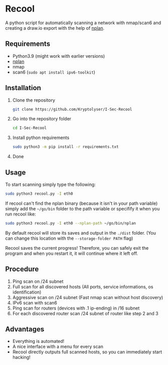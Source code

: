# Recool
A python script for automatically scanning a network with nmap/scan6 and creating a draw.io export with the help of [nplan](https://github.com/richartkeil/nplan).

## Requirements

- Python3.9 (might work with earlier versions)
- [nplan](https://github.com/richartkeil/nplan)
- nmap
- scan6 (`sudo apt install ipv6-toolkit`)

## Installation

1. Clone the repository
    ```sh
    git clone https://github.com/Kryptolyser/I-Sec-Recool
    ```
2. Go into the repository folder
    ```sh
    cd I-Sec-Recool
    ```
3. Install python requirements
    ```sh
    sudo python3 -m pip install -r requirements.txt
    ```
4. Done

## Usage

To start scanning simply type the following:
```sh
sudo python3 recool.py -I eth0
```

If recool can't find the nplan binary (because it isn't in your path variable) simply add the `~/go/bin` folder to the path variable or specifify it when you run recool like:
```sh
sudo python3 recool.py -I eth0 --nplan-path ~/go/bin/nplan
```

By default recool will store its saves and output in the `./dist` folder. (You can change this location with the `--storage-folder PATH` flag)

Recool saves the current progress! Therefore, you can safely exit the program and when you restart it, it will continue where it left off.

## Procedure

1. Ping scan on /24 subnet
2. Full scan for all discovered hosts (All ports, service informations, os identification)
3. Aggressive scan on /24 subnet (Fast nmap scan without host discovery)
4. IPv6 scan with scan6
5. Ping scan for routers (devices with .1 ip-ending) in /16 subnet
6. For each discovered router scan /24 subnet of router like step 2 and 3

## Advantages

- Everything is automated!
- A nice interface with a menu for every scan
- Recool directly outputs full scanned hosts, so you can immediately start hacking!
